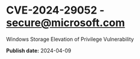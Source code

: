 # CVE-2024-29052 - secure@microsoft.com

Windows Storage Elevation of Privilege Vulnerability

**Publish date:** 2024-04-09
